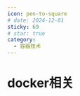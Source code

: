 ```yaml
---
icon: pen-to-square
# date: 2024-12-01
sticky: 69
# star: true
category:
  - 容器技术
---
```


<!-- more -->
# docker相关
<docker></docker>